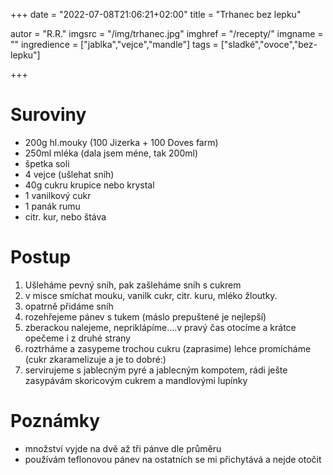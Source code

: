 
+++
date = "2022-07-08T21:06:21+02:00"
title = "Trhanec bez lepku"

autor = "R.R."
imgsrc = "/img/trhanec.jpg"
imghref = "/recepty/"
imgname = ""
ingredience = ["jablka","vejce","mandle"]
tags = ["sladké","ovoce","bez-lepku"]

+++

# Suroviny
- 200g hl.mouky (100 Jizerka + 100 Doves farm)
- 250ml mléka (dala jsem méne, tak 200ml)
- špetka soli
- 4 vejce (ušlehat sníh)
- 40g cukru krupice nebo krystal 
-  1 vanilkový cukr
- 1 panák rumu
- citr. kur, nebo štáva

# Postup
1. Ušleháme pevný sníh, pak zašleháme sníh s cukrem
2. v misce smíchat mouku, vanilk cukr,  citr. kuru, mléko  žloutky.
3. opatrně přidáme sníh
4. rozehřejeme pánev  s tukem  (máslo prepuštené je nejlepší)
5. zberackou nalejeme, nepriklápíme....v pravý čas otocíme a krátce opečeme i z druhé strany
6. roztrháme  a zasypeme trochou cukru (zaprasime) lehce promícháme  (cukr zkaramelizuje a je to dobré:)
7. servirujeme s jablecným pyré a jablecným kompotem,  rádi ješte zasypávám skoricovým cukrem a mandlovými lupínky

# Poznámky
- množství vyjde na dvě až tři pánve dle průměru
- používám teflonovou pánev na ostatních se mi přichytává a nejde otočit









